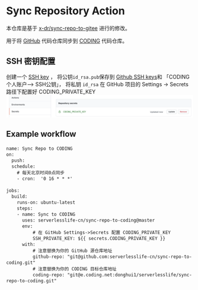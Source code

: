 # Sync Repository Action

本仓库是基于 [x-dr/sync-repo-to-gitee](https://github.com/x-dr/sync-repo-to-gitee) 进行的修改。

用于将 [GitHub](https://github.com/) 代码仓库同步到 [CODING](https://coding.net/) 代码仓库。

## SSH 密钥配置

创建一个 [SSH key](https://help.github.com/en/github/authenticating-to-github/generating-a-new-ssh-key-and-adding-it-to-the-ssh-agent#generating-a-new-ssh-key) ，
将公钥`id_rsa.pub`保存到 [Github SSH keys](https://github.com/settings/keys)和
「CODING 个人账户——> SSH公钥」，
将私钥 `id_rsa` 在 GitHub 项目的 Settings -> Secrets 路径下配置好 CODING_PRIVATE_KEY
![add-secret](img/add-secret.png)


## Example workflow

```
name: Sync Repo to CODING
on:
  push:
  schedule:
    # 每天北京时间0点同步
    - cron:  '0 16 * * *'

jobs:
  build:
    runs-on: ubuntu-latest
    steps:
    - name: Sync to CODING
      uses: serverlesslife-cn/sync-repo-to-coding@master
      env:
          # 在 GitHub Settings->Secrets 配置 CODING_PRIVATE_KEY
          SSH_PRIVATE_KEY: ${{ secrets.CODING_PRIVATE_KEY }}
      with:
          # 注意替换为你的 GitHub 源仓库地址
          github-repo: "git@github.com:serverlesslife-cn/sync-repo-to-coding.git"
          # 注意替换为你的 CODING 目标仓库地址
          coding-repo: "git@e.coding.net:donghui1/serverlesslife/sync-repo-to-coding.git"
```


